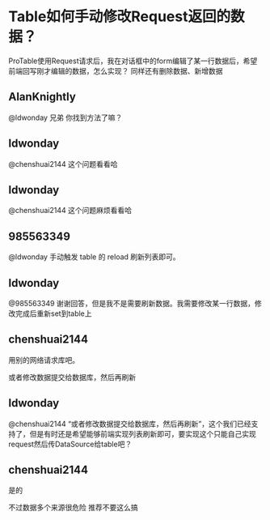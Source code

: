 # Table如何手动修改Request返回的数据？

ProTable使用Request请求后，我在对话框中的form编辑了某一行数据后，希望前端回写刚才编辑的数据，怎么实现？
同样还有删除数据、新增数据

## AlanKnightly

@ldwonday 兄弟 你找到方法了嘛？

## ldwonday

@chenshuai2144 这个问题看看哈

## ldwonday

@chenshuai2144 这个问题麻烦看看哈

## 985563349

@ldwonday 手动触发 table 的 reload 刷新列表即可。

## ldwonday

@985563349 谢谢回答，但是我不是需要刷新数据。我需要修改某一行数据，修改完成后重新set到table上

## chenshuai2144

用别的网络请求库吧。

或者修改数据提交给数据库，然后再刷新

## ldwonday

@chenshuai2144 “或者修改数据提交给数据库，然后再刷新”，这个我们已经支持了，但是有时还是希望能够前端实现列表刷新即可，要实现这个只能自己实现request然后传DataSource给table吧？

## chenshuai2144

是的

不过数据多个来源很危险 推荐不要这么搞
